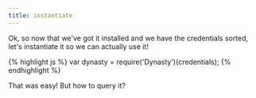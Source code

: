 ```yaml
---
title: instantiate
---
```


Ok, so now that we've got it installed and we have the credentials sorted, let's
instantiate it so we can actually use it!

{% highlight js %}
var dynasty = require('Dynasty')(credentials);
{% endhighlight %}

That was easy! But how to query it?
